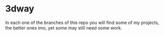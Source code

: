 # 3dway

In each one of the branches of this repo you will find some of my projects, the better ones imo, yet some may still need some work.
